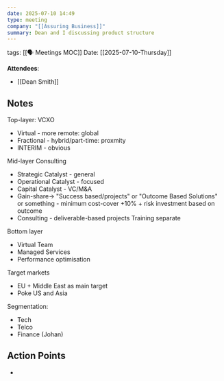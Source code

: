 ```yaml
---
date: 2025-07-10 14:49
type: meeting
company: "[[Assuring Business]]"
summary: Dean and I discussing product structure
---
```

tags: [[🗣️ Meetings MOC]]
Date: [[2025-07-10-Thursday]]

**Attendees**: 
- [[Dean Smith]]

## Notes


Top-layer: VCXO
- Virtual - more remote: global
- Fractional - hybrid/part-time: proxmity
- INTERIM - obvious

Mid-layer Consulting
 - Strategic Catalyst - general
 - Operational Catalyst - focused
 - Capital Catalyst - VC/M&A
 - Gain-share-> "Success based/projects" or "Outcome Based Solutions" or something - minimum cost-cover +10% + risk investment based on outcome
 - Consulting - deliverable-based projects
 Training separate

Bottom layer
- Virtual Team
- Managed Services
- Performance optimisation

Target markets
- EU + Middle East as main target
- Poke US and Asia

Segmentation:
 - Tech
 - Telco
 - Finance (Johan)




## Action Points
- 

